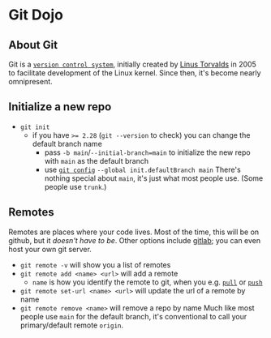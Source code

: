 # Git Dojo

## About Git
Git is a [`version control system`](https://en.wikipedia.org/wiki/Version_control), initially created by [Linus Torvalds](https://en.wikipedia.org/wiki/Linus_Torvalds) in 2005 to facilitate development of the Linux kernel. Since then, it's become nearly omnipresent.

## Initialize a new repo
* `git init`
  * if you have `>= 2.28` (`git --version` to check) you can change the default branch name
    * pass `-b main`/`--initial-branch=main` to initialize the new repo with `main` as the default branch
    * use [`git config`](#configuring-git) `--global init.defaultBranch main`
There's nothing special about `main`, it's just what most people use. (Some people use `trunk`.)

## Remotes
Remotes are places where your code lives. Most of the time, this will be on github, but it _doesn't have to be_. Other options include [gitlab](https://about.gitlab.com/); you can even host your own git server.
* `git remote -v` will show you a list of remotes
* `git remote add <name> <url>` will add a remote
  * `name` is how you identify the remote to git, when you e.g. [`pull`](#pulling-and-pushing) or [`push`](#pulling-and-pushing)
* `git remote set-url <name> <url>` will update the url of a remote by name
* `git remote remove <name>` will remove a repo by name
Much like most people use `main` for the default branch, it's conventional to call your primary/default remote `origin`.

